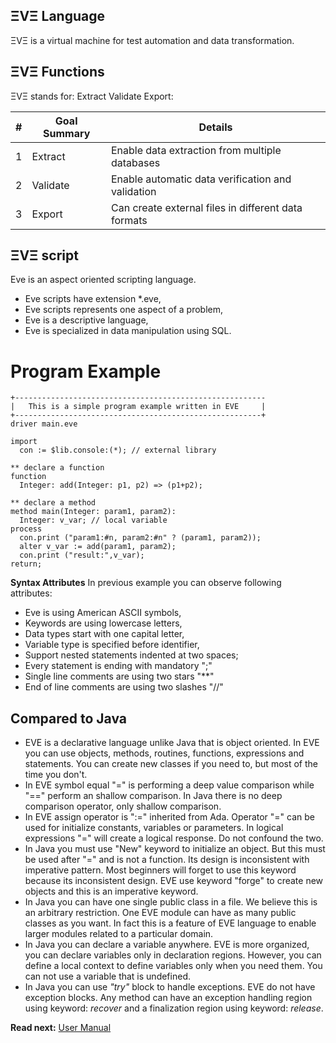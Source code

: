 ## ΞVΞ Language

ΞVΞ is a virtual machine for test automation and data transformation. 

## ΞVΞ Functions

ΞVΞ stands for: Extract Validate Export:

| # | Goal Summary  |  Details
|---|---------------|--------------------------------------------------------------------------
| 1 | Extract       | Enable data extraction from multiple databases
| 2 | Validate      | Enable automatic data verification and validation 
| 3 | Export        | Can create external files in different data formats

## ΞVΞ script

Eve is an aspect oriented scripting language.

* Eve scripts have extension *.eve, 
* Eve scripts represents one aspect of a problem,
* Eve is a descriptive language,
* Eve is specialized in data manipulation using SQL.

# Program Example

```
+--------------------------------------------------------
|   This is a simple program example written in EVE     |
+-------------------------------------------------------+
driver main.eve

import
  con := $lib.console:(*); // external library
  
** declare a function
function
  Integer: add(Integer: p1, p2) => (p1+p2);

** declare a method
method main(Integer: param1, param2):
  Integer: v_var; // local variable
process
  con.print ("param1:#n, param2:#n" ? (param1, param2));
  alter v_var := add(param1, param2);
  con.print ("result:",v_var);
return;
```

**Syntax Attributes**
In previous example you can observe following attributes:

* Eve is using American ASCII symbols, 
* Keywords are using lowercase letters,
* Data types start with one capital letter,
* Variable type is specified before identifier,
* Support nested statements indented at two spaces;
* Every statement is ending with mandatory ";"
* Single line comments are using two stars   "**"
* End of line comments are using two slashes "//"

## Compared to Java

* EVE is a declarative language unlike Java that is object oriented. In EVE you can use objects, methods, routines, functions, expressions and statements. You can create new classes if you need to, but most of the time you don't. 
* In EVE symbol equal "=" is performing a deep value comparison while "==" perform an shallow comparison. In Java there is no deep comparison operator, only shallow comparison. 
* In EVE assign operator is ":=" inherited from Ada. Operator "=" can be used for initialize constants, variables or parameters. In logical expressions "=" will create a logical response. Do not confound the two.
* In Java you must use "New" keyword to initialize an object. But this must be used after "=" and is not a function. Its design is inconsistent with imperative pattern. Most beginners will forget to use this keyword because its inconsistent design. EVE use keyword "forge" to create new objects and this is an imperative keyword.
* In Java you can have one single public class in a file. We believe this is an arbitrary restriction. One EVE module can have as many public classes as you want. In fact this is a feature of EVE language to enable larger modules related to a particular domain.
* In Java you can declare a variable anywhere. EVE is more organized, you can declare variables only in declaration regions. However, you can define a local context to define variables only when you need them. You can not use a variable that is undefined.
* In Java you can use _"try"_ block to handle exceptions. EVE do not have exception blocks. Any method can have an exception handling region using keyword: _recover_ and a finalization region using keyword: _release_.

**Read next:** [User Manual](https://github.com/sage-code/eve/blob/master/manual/readme.md)
